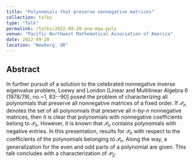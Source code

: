 ```yaml
---
title: "Polynomials that preserve nonnegative matrices"
collection: talks
type: "Talk"
permalink: /talks/2022-09-20-pnw-maa-poly
venue: "Pacific Northwest Mathematical Association of America"
date: 2022-09-20
location: "Newberg, OR"
---
```


## Abstract 

In further pursuit of a solution to the celebrated nonnegative inverse eigenvalue problem, Loewy and London [Linear and Multilinear Algebra 6 (1978/79), no.~1, 83--90] posed the problem of characterizing all polynomials that preserve all nonnegative matrices of a fixed order. If $\mathscr{P}_n$ denotes the set of all polynomials that preserve all $n$-by-$n$ nonnegative matrices, then it is clear that polynomials with nonnegative coefficients belong to $\mathscr{P}_n$. However, it is known that $\mathscr{P}_n$ contains polynomials with negative entries. In this presentation, results for $\mathscr{P}_n$ with respect to the coefficients of the polynomials belonging to $\mathscr{P}_n$. Along the way, a generalization for the even and odd parts of a polynomial are given. This talk concludes with a characterization of $\mathscr{P}_2$.
